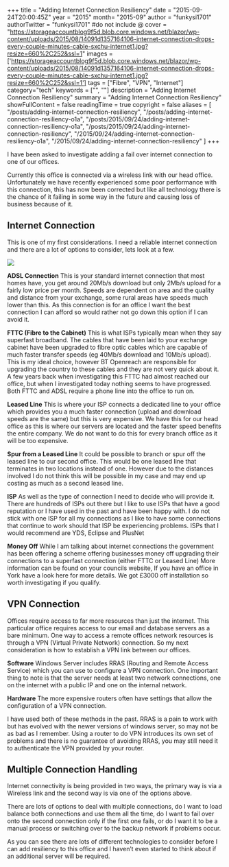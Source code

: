 +++
title = "Adding Internet Connection Resiliency"
date = "2015-09-24T20:00:45Z"
year = "2015"
month= "2015-09"
author = "funkysi1701"
authorTwitter = "funkysi1701" #do not include @
cover = "https://storageaccountblog9f5d.blob.core.windows.net/blazor/wp-content/uploads/2015/08/14091d1357164106-internet-connection-drops-every-couple-minutes-cable-sxchu-internet1.jpg?resize=660%2C252&ssl=1"
images =['https://storageaccountblog9f5d.blob.core.windows.net/blazor/wp-content/uploads/2015/08/14091d1357164106-internet-connection-drops-every-couple-minutes-cable-sxchu-internet1.jpg?resize=660%2C252&ssl=1']
tags = ["Fibre", "VPN", "Internet"]
category="tech"
keywords = ["", ""]
description =  "Adding Internet Connection Resiliency"
summary = "Adding Internet Connection Resiliency"
showFullContent = false
readingTime = true
copyright = false
aliases = [
    "/posts/adding-internet-connection-resiliency",
    "/posts/adding-internet-connection-resiliency-o1a",
    "/posts/2015/09/24/adding-internet-connection-resiliency-o1a",
    "/posts/2015/09/24/adding-internet-connection-resiliency",
    "/2015/09/24/adding-internet-connection-resiliency-o1a",
    "/2015/09/24/adding-internet-connection-resiliency"
]
+++

I have been asked to investigate adding a fail over internet connection to one of our offices.

Currently this office is connected via a wireless link with our head office. Unfortunately we have recently experienced some poor performance with this connection, this has now been corrected but like all technology there is the chance of it failing in some way in the future and causing loss of business because of it.

## Internet Connection

This is one of my first considerations. I need a reliable internet connection and there are a lot of options to consider, lets look at a few.

![](https://storageaccountblog9f5d.blob.core.windows.net/blazor/wp-content/uploads/2015/08/14091d1357164106-internet-connection-drops-every-couple-minutes-cable-sxchu-internet1.jpg?resize=660%2C252&ssl=1)

**ADSL Connection** This is your standard internet connection that most homes have, you get around 20Mb/s download but only 2Mb/s upload for a fairly low price per month. Speeds are dependent on area and the quality and distance from your exchange, some rural areas have speeds much lower than this. As this connection is for an office I want the best connection I can afford so would rather not go down this option if I can avoid it.

**FTTC (Fibre to the Cabinet)** This is what ISPs typically mean when they say superfast broadband. The cables that have been laid to your exchange cabinet have been upgraded to fibre optic cables which are capable of much faster transfer speeds (eg 40Mb/s download and 10Mb/s upload). This is my ideal choice, however BT Openreach are responsible for upgrading the country to these cables and they are not very quick about it. A few years back when investigating this FTTC had almost reached our office, but when I investigated today nothing seems to have progressed. Both FTTC and ADSL require a phone line into the office to run on.

**Leased Line** This is where your ISP connects a dedicated line to your office which provides you a much faster connection (upload and download speeds are the same) but this is very expensive. We have this for our head office as this is where our servers are located and the faster speed benefits the entire company. We do not want to do this for every branch office as it will be too expensive.

**Spur from a Leased Line** It could be possible to branch or spur off the leased line to our second office. This would be one leased line that terminates in two locations instead of one. However due to the distances involved I do not think this will be possible in my case and may end up costing as much as a second leased line.

**ISP** As well as the type of connection I need to decide who will provide it. There are hundreds of ISPs out there but I like to use ISPs that have a good reputation or I have used in the past and have been happy with. I do not stick with one ISP for all my connections as I like to have some connections that continue to work should that ISP be experiencing problems. ISPs that I would recommend are YDS, Eclipse and PlusNet

**Money Off** While I am talking about internet connections the government has been offering a scheme offering businesses money off upgrading their connections to a superfast connection (either FTTC or Leased Line) More information can be found on your councils website, If you have an office in York have a look here for more details. We got £3000 off installation so worth investigating if you qualify.

## VPN Connection
Offices require access to far more resources than just the internet. This particular office requires access to our email and database servers as a bare minimum. One way to access a remote offices network resources is through a VPN (Virtual Private Network) connection. So my next consideration is how to establish a VPN link between our offices.

**Software** Windows Server includes RRAS (Routing and Remote Access Service) which you can use to configure a VPN connection. One important thing to note is that the server needs at least two network connections, one on the internet with a public IP and one on the internal network.

**Hardware** The more expensive routers often have settings that allow the configuration of a VPN connection.

I have used both of these methods in the past. RRAS is a pain to work with but has evolved with the newer versions of windows server, so may not be as bad as I remember. Using a router to do VPN introduces its own set of problems and there is no guarantee of avoiding RRAS, you may still need it to authenticate the VPN provided by your router.

## Multiple Connection Handling
Internet connectivity is being provided in two ways, the primary way is via a Wireless link and the second way is via one of the options above.

There are lots of options to deal with multiple connections, do I want to load balance both connections and use them all the time, do I want to fail over onto the second connection only if the first one fails, or do I want it to be a manual process or switching over to the backup network if problems occur.

As you can see there are lots of different technologies to consider before I can add resiliency to this office and I haven’t even started to think about if an additional server will be required.